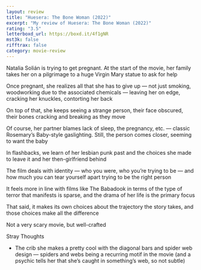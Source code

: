 ```yaml
---
layout: review
title: "Huesera: The Bone Woman (2022)"
excerpt: "My review of Huesera: The Bone Woman (2022)"
rating: "3.5"
letterboxd_url: https://boxd.it/4f1gNR
mst3k: false
rifftrax: false
category: movie-review
---
```


Natalia Solián is trying to get pregnant. At the start of the movie, her family takes her on a pilgrimage to a huge Virgin Mary statue to ask for help

Once pregnant, she realizes all that she has to give up — not just smoking, woodworking due to the associated chemicals — leaving her on edge, cracking her knuckles, contorting her back

On top of that, she keeps seeing a strange person, their face obscured, their bones cracking and breaking as they move

Of course, her partner blames lack of sleep, the pregnancy, etc. — classic Rosemary’s Baby-style gaslighting. Still, the person comes closer, seeming to want the baby

In flashbacks, we learn of her lesbian punk past and the choices she made to leave it and her then-girlfriend behind

The film deals with identity — who you were, who you’re trying to be — and how much you can tear yourself apart trying to be the right person

It feels more in line with films like The Babadook in terms of the type of terror that manifests is sparse, and the drama of her life is the primary focus

That said, it makes its own choices about the trajectory the story takes, and those choices make all the difference

Not a very scary movie, but well-crafted

Stray Thoughts

- The crib she makes a pretty cool with the diagonal bars and spider web design — spiders and webs being a recurring motif in the movie (and a psychic tells her that she’s caught in something’s web, so not subtle)
